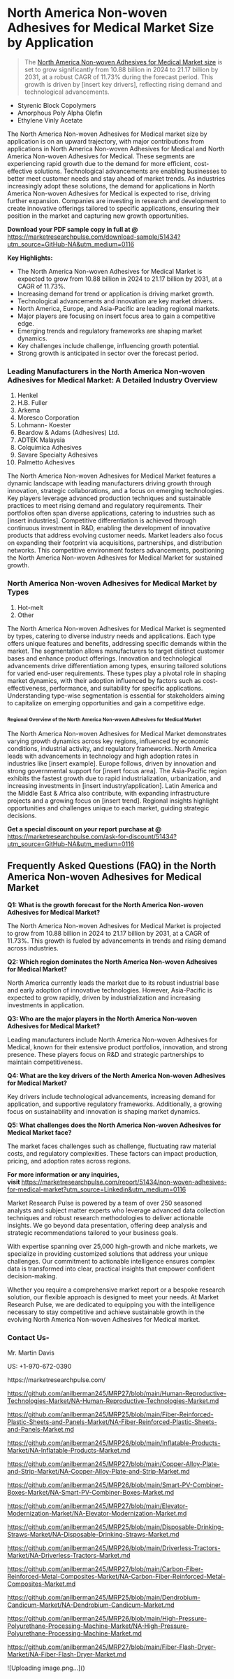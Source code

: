 <h1>North America Non-woven Adhesives for Medical Market&nbsp;Size by Application</h1><blockquote><p>The <a href="https://marketresearchpulse.com/download-sample/51434?utm_source=GitHub-NA&amp;utm_medium=0116">North America Non-woven Adhesives for Medical Market size</a> is set to grow significantly from 10.88 billion in 2024 to 21.17 billion by 2031, at a robust CAGR of 11.73% during the forecast period. This growth is driven by [insert key drivers], reflecting rising demand and technological advancements.</p></blockquote><ul><li>Styrenic Block Copolymers<li> Amorphous Poly Alpha Olefin<li> Ethylene Vinly Acetate</li></ul><p>The North America Non-woven Adhesives for Medical market size by application is on an upward trajectory, with major contributions from applications in North America Non-woven Adhesives for Medical and North America Non-woven Adhesives for Medical. These segments are experiencing rapid growth due to the demand for more efficient, cost-effective solutions. Technological advancements are enabling businesses to better meet customer needs and stay ahead of market trends. As industries increasingly adopt these solutions, the demand for applications in North America Non-woven Adhesives for Medical is expected to rise, driving further expansion. Companies are investing in research and development to create innovative offerings tailored to specific applications, ensuring their position in the market and capturing new growth opportunities.</p><p><strong>Download your PDF sample copy in full at @ </strong><a href="https://marketresearchpulse.com/download-sample/51434?utm_source=GitHub-NA&amp;utm_medium=0116">https://marketresearchpulse.com/download-sample/51434?utm_source=GitHub-NA&amp;utm_medium=0116</a></p><p><strong>Key Highlights: </strong></p><ul><li>The North America Non-woven Adhesives for Medical Market is expected to grow from 10.88 billion in 2024 to 21.17 billion by 2031, at a CAGR of 11.73%.</li><li>Increasing demand for trend or application is driving market growth.</li><li>Technological advancements and innovation are key market drivers.</li><li>North America, Europe, and Asia-Pacific are leading regional markets.</li><li>Major players are focusing on insert focus area to gain a competitive edge.</li><li>Emerging trends and regulatory frameworks are shaping market dynamics.</li><li>Key challenges include challenge, influencing growth potential.</li><li>Strong growth is anticipated in sector over the forecast period.</li></ul><h3>Leading Manufacturers in the North America Non-woven Adhesives for Medical Market: A Detailed Industry Overview</h3><ol><li>Henkel</li><li>H.B. Fuller</li><li>Arkema</li><li>Moresco Corporation</li><li>Lohmann- Koester</li><li>Beardow & Adams (Adhesives) Ltd.</li><li>ADTEK Malaysia</li><li>Colquimica Adhesives</li><li>Savare Specialty Adhesives</li><li>Palmetto Adhesives</li></ol><div class="flex max-w-full flex-col flex-grow"><div class="min-h-8 text-message flex w-full flex-col items-end gap-2 whitespace-normal break-words [.text-message+&amp;]:mt-5" dir="auto" data-message-author-role="assistant" data-message-id="fd8432e4-4910-450d-b182-61b7bfb0a01f" data-message-model-slug="gpt-4o"><div class="flex w-full flex-col gap-1 empty:hidden first:pt-[3px]"><div class="markdown prose w-full break-words dark:prose-invert light"><p>The North America Non-woven Adhesives for Medical Market features a dynamic landscape with leading manufacturers driving growth through innovation, strategic collaborations, and a focus on emerging technologies. Key players leverage advanced production techniques and sustainable practices to meet rising demand and regulatory requirements. Their portfolios often span diverse applications, catering to industries such as [insert industries]. Competitive differentiation is achieved through continuous investment in R&amp;D, enabling the development of innovative products that address evolving customer needs. Market leaders also focus on expanding their footprint via acquisitions, partnerships, and distribution networks. This competitive environment fosters advancements, positioning the North America Non-woven Adhesives for Medical Market for sustained growth.</p></div></div></div></div><h3>North America Non-woven Adhesives for Medical Market by Types</h3><ol><li>Hot-melt<li> Other</li></ol><div class="flex max-w-full flex-col flex-grow"><div class="min-h-8 text-message flex w-full flex-col items-end gap-2 whitespace-normal break-words [.text-message+&amp;]:mt-5" dir="auto" data-message-author-role="assistant" data-message-id="084470be-0bb7-4664-bddf-5156b4f41249" data-message-model-slug="gpt-4o-mini"><div class="flex w-full flex-col gap-1 empty:hidden first:pt-[3px]"><div class="markdown prose w-full break-words dark:prose-invert light"><p>The North America Non-woven Adhesives for Medical Market is segmented by types, catering to diverse industry needs and applications. Each type offers unique features and benefits, addressing specific demands within the market. The segmentation allows manufacturers to target distinct customer bases and enhance product offerings. Innovation and technological advancements drive differentiation among types, ensuring tailored solutions for varied end-user requirements. These types play a pivotal role in shaping market dynamics, with their adoption influenced by factors such as cost-effectiveness, performance, and suitability for specific applications. Understanding type-wise segmentation is essential for stakeholders aiming to capitalize on emerging opportunities and gain a competitive edge.</p></div></div></div></div><h3><span style="font-size: 11px;">Regional Overview of the North America Non-woven Adhesives for Medical Market</span></h3><div class="flex max-w-full flex-col flex-grow"><div class="min-h-8 text-message flex w-full flex-col items-end gap-2 whitespace-normal break-words [.text-message+&amp;]:mt-5" dir="auto" data-message-author-role="assistant" data-message-id="e9038762-ce64-4e30-91c9-9bd413514231" data-message-model-slug="gpt-4o-mini"><div class="flex w-full flex-col gap-1 empty:hidden first:pt-[3px]"><div class="markdown prose w-full break-words dark:prose-invert light"><p>The North America Non-woven Adhesives for Medical Market demonstrates varying growth dynamics across key regions, influenced by economic conditions, industrial activity, and regulatory frameworks. North America leads with advancements in technology and high adoption rates in industries like [insert example]. Europe follows, driven by innovation and strong governmental support for [insert focus area]. The Asia-Pacific region exhibits the fastest growth due to rapid industrialization, urbanization, and increasing investments in [insert industry/application]. Latin America and the Middle East &amp; Africa also contribute, with expanding infrastructure projects and a growing focus on [insert trend]. Regional insights highlight opportunities and challenges unique to each market, guiding strategic decisions.</p></div></div></div></div><p><strong>Get a special discount on your report purchase at @ </strong><a href="https://marketresearchpulse.com/ask-for-discount/51434?utm_source=GitHub-NA&amp;utm_medium=0116">https://marketresearchpulse.com/ask-for-discount/51434?utm_source=GitHub-NA&amp;utm_medium=0116</a></p><h2>Frequently Asked Questions (FAQ) in the North America Non-woven Adhesives for Medical Market</h2><p><strong>Q1: What is the growth forecast for the North America Non-woven Adhesives for Medical Market?</strong></p><p>The North America Non-woven Adhesives for Medical Market is projected to grow from 10.88 billion in 2024 to 21.17 billion by 2031, at a CAGR of 11.73%. This growth is fueled by advancements in trends and rising demand across industries.</p><p><strong>Q2: Which region dominates the North America Non-woven Adhesives for Medical Market?</strong></p><p>North America currently leads the market due to its robust industrial base and early adoption of innovative technologies. However, Asia-Pacific is expected to grow rapidly, driven by industrialization and increasing investments in application.</p><p><strong>Q3: Who are the major players in the North America Non-woven Adhesives for Medical Market?</strong></p><p>Leading manufacturers include North America Non-woven Adhesives for Medical, known for their extensive product portfolios, innovation, and strong presence. These players focus on R&amp;D and strategic partnerships to maintain competitiveness.</p><p><strong>Q4: What are the key drivers of the North America Non-woven Adhesives for Medical Market?</strong></p><p>Key drivers include technological advancements, increasing demand for application, and supportive regulatory frameworks. Additionally, a growing focus on sustainability and innovation is shaping market dynamics.</p><p><strong>Q5: What challenges does the North America Non-woven Adhesives for Medical Market face?</strong></p><p>The market faces challenges such as challenge, fluctuating raw material costs, and regulatory complexities. These factors can impact production, pricing, and adoption rates across regions.</p><p><strong>For more information or any inquiries, visit&nbsp;</strong><a href="https://marketresearchpulse.com/report/51434/non-woven-adhesives-for-medical-market?utm_source=Linkedin&utm_medium=0116">https://marketresearchpulse.com/report/51434/non-woven-adhesives-for-medical-market?utm_source=Linkedin&utm_medium=0116</a></p><p>Market Research Pulse is powered by a team of over 250 seasoned analysts and subject matter experts who leverage advanced data collection techniques and robust research methodologies to deliver actionable insights. We go beyond data presentation, offering deep analysis and strategic recommendations tailored to your business goals.</p><p>With expertise spanning over 25,000 high-growth and niche markets, we specialize in providing customized solutions that address your unique challenges. Our commitment to actionable intelligence ensures complex data is transformed into clear, practical insights that empower confident decision-making.</p><p>Whether you require a comprehensive market report or a bespoke research solution, our flexible approach is designed to meet your needs. At Market Research Pulse, we are dedicated to equipping you with the intelligence necessary to stay competitive and achieve sustainable growth in the evolving North America Non-woven Adhesives for Medical market.</p><h3><strong>Contact Us-</strong></h3><p>Mr. Martin Davis</p><p>US: +1-970-672-0390</p><p>https://marketresearchpulse.com/</p><p><a href="https://github.com/anilberman245/MRP27/blob/main/Human-Reproductive-Technologies-Market/NA-Human-Reproductive-Technologies-Market.md">https://github.com/anilberman245/MRP27/blob/main/Human-Reproductive-Technologies-Market/NA-Human-Reproductive-Technologies-Market.md</a></p><p><a href="https://github.com/anilberman245/MRP25/blob/main/Fiber-Reinforced-Plastic-Sheets-and-Panels-Market/NA-Fiber-Reinforced-Plastic-Sheets-and-Panels-Market.md">https://github.com/anilberman245/MRP25/blob/main/Fiber-Reinforced-Plastic-Sheets-and-Panels-Market/NA-Fiber-Reinforced-Plastic-Sheets-and-Panels-Market.md</a></p><p><a href="https://github.com/anilberman245/MRP26/blob/main/Inflatable-Products-Market/NA-Inflatable-Products-Market.md">https://github.com/anilberman245/MRP26/blob/main/Inflatable-Products-Market/NA-Inflatable-Products-Market.md</a></p><p><a href="https://github.com/anilberman245/MRP27/blob/main/Copper-Alloy-Plate-and-Strip-Market/NA-Copper-Alloy-Plate-and-Strip-Market.md">https://github.com/anilberman245/MRP27/blob/main/Copper-Alloy-Plate-and-Strip-Market/NA-Copper-Alloy-Plate-and-Strip-Market.md</a></p><p><a href="https://github.com/anilberman245/MRP26/blob/main/Smart-PV-Combiner-Boxes-Market/NA-Smart-PV-Combiner-Boxes-Market.md">https://github.com/anilberman245/MRP26/blob/main/Smart-PV-Combiner-Boxes-Market/NA-Smart-PV-Combiner-Boxes-Market.md</a></p><p><a href="https://github.com/anilberman245/MRP27/blob/main/Elevator-Modernization-Market/NA-Elevator-Modernization-Market.md">https://github.com/anilberman245/MRP27/blob/main/Elevator-Modernization-Market/NA-Elevator-Modernization-Market.md</a></p><p><a href="https://github.com/anilberman245/MRP25/blob/main/Disposable-Drinking-Straws-Market/NA-Disposable-Drinking-Straws-Market.md">https://github.com/anilberman245/MRP25/blob/main/Disposable-Drinking-Straws-Market/NA-Disposable-Drinking-Straws-Market.md</a></p><p><a href="https://github.com/anilberman245/MRP26/blob/main/Driverless-Tractors-Market/NA-Driverless-Tractors-Market.md">https://github.com/anilberman245/MRP26/blob/main/Driverless-Tractors-Market/NA-Driverless-Tractors-Market.md</a></p><p><a href="https://github.com/anilberman245/MRP27/blob/main/Carbon-Fiber-Reinforced-Metal-Composites-Market/NA-Carbon-Fiber-Reinforced-Metal-Composites-Market.md">https://github.com/anilberman245/MRP27/blob/main/Carbon-Fiber-Reinforced-Metal-Composites-Market/NA-Carbon-Fiber-Reinforced-Metal-Composites-Market.md</a></p><p><a href="https://github.com/anilberman245/MRP25/blob/main/Dendrobium-Candicum-Market/NA-Dendrobium-Candicum-Market.md">https://github.com/anilberman245/MRP25/blob/main/Dendrobium-Candicum-Market/NA-Dendrobium-Candicum-Market.md</a></p><p><a href="https://github.com/anilberman245/MRP26/blob/main/High-Pressure-Polyurethane-Processing-Machine-Market/NA-High-Pressure-Polyurethane-Processing-Machine-Market.md">https://github.com/anilberman245/MRP26/blob/main/High-Pressure-Polyurethane-Processing-Machine-Market/NA-High-Pressure-Polyurethane-Processing-Machine-Market.md</a></p><p><a href="https://github.com/anilberman245/MRP27/blob/main/Fiber-Flash-Dryer-Market/NA-Fiber-Flash-Dryer-Market.md">https://github.com/anilberman245/MRP27/blob/main/Fiber-Flash-Dryer-Market/NA-Fiber-Flash-Dryer-Market.md</a></p>
![Uploading image.png…]()
